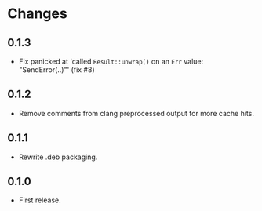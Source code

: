 # Changes

## 0.1.3

 * Fix panicked at 'called `Result::unwrap()` on an `Err` value: "SendError(..)"' (fix #8)

## 0.1.2

 * Remove comments from clang preprocessed output for more cache hits.

## 0.1.1

 * Rewrite .deb packaging.

## 0.1.0

 * First release.
